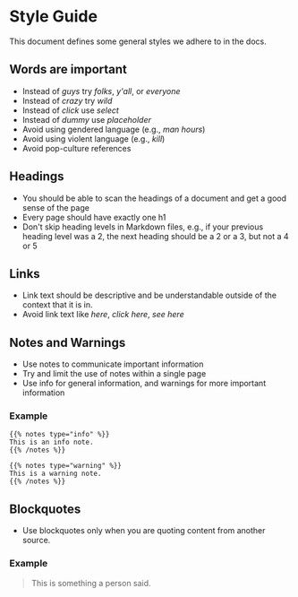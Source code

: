 # Style Guide
This document defines some general styles we adhere to in the docs.

## Words are important

- Instead of _guys_ try _folks_, _y'all_, or _everyone_
- Instead of _crazy_ try _wild_
- Instead of _click_ use _select_
- Instead of _dummy_ use _placeholder_
- Avoid using gendered language (e.g., _man hours_)
- Avoid using violent language (e.g., _kill_)
- Avoid pop-culture references

## Headings

- You should be able to scan the headings of a document and get a good sense of the page
- Every page should have exactly one h1
- Don't skip heading levels in Markdown files, e.g., if your previous heading level was a 2, the next heading should be a 2 or a 3, but not a 4 or 5

## Links

- Link text should be descriptive and be understandable outside of the context that it is in.
- Avoid link text like _here_, _click here_, _see here_

## Notes and Warnings

- Use notes to communicate important information
- Try and limit the use of notes within a single page
- Use info for general information, and warnings for more important information

### Example

```
{{% notes type="info" %}}
This is an info note.
{{% /notes %}}

{{% notes type="warning" %}}
This is a warning note.
{{% /notes %}}
```

## Blockquotes

- Use blockquotes only when you are quoting content from another source.

### Example

> This is something a person said.